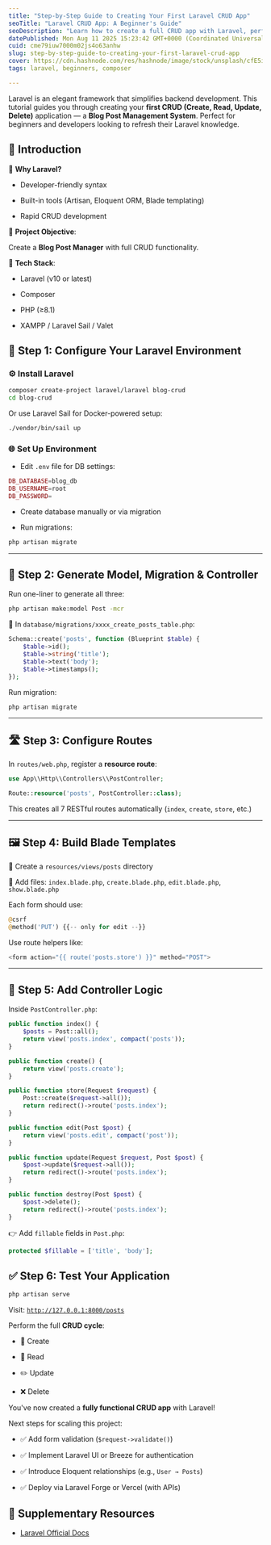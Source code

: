 ```yaml
---
title: "Step-by-Step Guide to Creating Your First Laravel CRUD App"
seoTitle: "Laravel CRUD App: A Beginner's Guide"
seoDescription: "Learn how to create a full CRUD app with Laravel, perfect for beginners and developers wanting to refresh their knowledge"
datePublished: Mon Aug 11 2025 15:23:42 GMT+0000 (Coordinated Universal Time)
cuid: cme79iuw7000m02js4o63anhw
slug: step-by-step-guide-to-creating-your-first-laravel-crud-app
cover: https://cdn.hashnode.com/res/hashnode/image/stock/unsplash/cfE5i6sHCFA/upload/a8795c19536add2c0c21671f2d0b2986.jpeg
tags: laravel, beginners, composer

---
```


Laravel is an elegant framework that simplifies backend development. This tutorial guides you through creating your **first CRUD (Create, Read, Update, Delete)** application — a **Blog Post Management System**. Perfect for beginners and developers looking to refresh their Laravel knowledge.

## 🚧 Introduction

🔹 **Why Laravel?**

* Developer-friendly syntax
    
* Built-in tools (Artisan, Eloquent ORM, Blade templating)
    
* Rapid CRUD development
    

🔹 **Project Objective**:

Create a **Blog Post Manager** with full CRUD functionality.

🔹 **Tech Stack**:

* Laravel (v10 or latest)
    
* Composer
    
* PHP (≥8.1)
    
* XAMPP / Laravel Sail / Valet
    

## 🔧 Step 1: Configure Your Laravel Environment

### ⚙️ Install Laravel

```bash
composer create-project laravel/laravel blog-crud
cd blog-crud

```

Or use Laravel Sail for Docker-powered setup:

```bash
./vendor/bin/sail up

```

### 🌐 Set Up Environment

* Edit `.env` file for DB settings:
    

```php
DB_DATABASE=blog_db
DB_USERNAME=root
DB_PASSWORD=

```

* Create database manually or via migration
    
* Run migrations:
    

```bash
php artisan migrate

```

---

## 🧱 Step 2: Generate Model, Migration & Controller

Run one-liner to generate all three:

```bash
php artisan make:model Post -mcr

```

🔧 In `database/migrations/xxxx_create_posts_table.php`:

```php
Schema::create('posts', function (Blueprint $table) {
    $table->id();
    $table->string('title');
    $table->text('body');
    $table->timestamps();
});

```

Run migration:

```bash
php artisan migrate

```

---

## 🛣️ Step 3: Configure Routes

In `routes/web.php`, register a **resource route**:

```php
use App\\Http\\Controllers\\PostController;

Route::resource('posts', PostController::class);

```

This creates all 7 RESTful routes automatically (`index`, `create`, `store`, etc.)

---

## 🖼️ Step 4: Build Blade Templates

🔹 Create a `resources/views/posts` directory

🔹 Add files: `index.blade.php`, `create.blade.php`, `edit.blade.php`, `show.blade.php`

Each form should use:

```php
@csrf
@method('PUT') {{-- only for edit --}}

```

Use route helpers like:

```php
<form action="{{ route('posts.store') }}" method="POST">

```

---

## 🧠 Step 5: Add Controller Logic

Inside `PostController.php`:

```php
public function index() {
    $posts = Post::all();
    return view('posts.index', compact('posts'));
}

public function create() {
    return view('posts.create');
}

public function store(Request $request) {
    Post::create($request->all());
    return redirect()->route('posts.index');
}

public function edit(Post $post) {
    return view('posts.edit', compact('post'));
}

public function update(Request $request, Post $post) {
    $post->update($request->all());
    return redirect()->route('posts.index');
}

public function destroy(Post $post) {
    $post->delete();
    return redirect()->route('posts.index');
}

```

👉 Add `fillable` fields in `Post.php`:

```php
protected $fillable = ['title', 'body'];
```

## ✅ Step 6: Test Your Application

```bash
php artisan serve
```

Visit: [`http://127.0.0.1:8000/posts`](http://127.0.0.1:8000/posts)

Perform the full **CRUD cycle**:

* 📝 Create
    
* 📖 Read
    
* ✏️ Update
    
* ❌ Delete
    

You've now created a **fully functional CRUD app** with Laravel!

Next steps for scaling this project:

* ✅ Add form validation (`$request->validate()`)
    
* ✅ Implement Laravel UI or Breeze for authentication
    
* ✅ Introduce Eloquent relationships (e.g., `User → Posts`)
    
* ✅ Deploy via Laravel Forge or Vercel (with APIs)
    

## 📁 Supplementary Resources

* [Laravel Official Docs](https://laravel.com/docs)